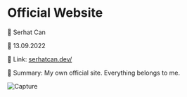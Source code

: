 # Official Website

🔵 Serhat Can

🔵 13.09.2022

🔵 Link: [serhatcan.dev/](https://serhatcan.dev/)

🔵 Summary: My own official site. Everything belongs to me.

![Capture](https://user-images.githubusercontent.com/85739464/192558701-289f2ca7-f918-42dc-b04f-2bef953589b7.PNG)
